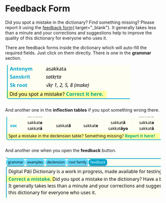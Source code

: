 # Feedback Form

Did you spot a mistake in the dictionary? Find something missing? Please report it using the [feedback form](https://docs.google.com/forms/d/e/1FAIpQLSf9boBe7k5tCwq7LdWgBHHGIPVc4ROO5yjVDo1X5LDAxkmGWQ/viewform?usp=pp_url&entry.1433863141=digitalpalidictionary.github.io){:target="_blank"}. It generally takes less than a minute and your corrections and suggestions help to improve the quality of this dictionary for everyone who uses it.

There are feedback forms inside the dictionary which will auto-fill the required fields. Just click on them directly. There is one in the **grammar** section.

![image](../pics/feedback/grammar.png)

And another one in the **inflection tables** if you spot something wrong there. 

![image](../pics/feedback/inflection.png)

And another one when you open the **feedback** button.

![image](../pics/feedback/feedback.png)

